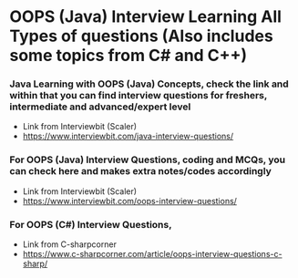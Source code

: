 # OOPS (Java) Interview Learning All Types of questions (Also includes some topics from C# and C++)


### Java Learning with OOPS (Java) Concepts, check the link and within that you can find interview questions for freshers, intermediate and advanced/expert level
* Link from Interviewbit (Scaler)
* https://www.interviewbit.com/java-interview-questions/




### For OOPS (Java) Interview Questions, coding and MCQs, you can check here and makes extra notes/codes accordingly
* Link from Interviewbit (Scaler)
* https://www.interviewbit.com/oops-interview-questions/



### For OOPS (C#) Interview Questions,
* Link from C-sharpcorner
* https://www.c-sharpcorner.com/article/oops-interview-questions-c-sharp/